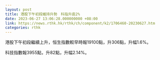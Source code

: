 ```yaml
---
layout: post
title: 港股下午初段維持升勢　科指升逾2%
date: 2023-06-27 13:06:28.000000000 +08:00
link: https://news.rthk.hk/rthk/ch/component/k2/1706460-20230627.htm
categories: rthk
---
```


港股下午初段繼續上升，恒生指數較早時報19100點，升306點，升幅1.6%。

科技指數報3955點，升82點，升幅2.14%。
